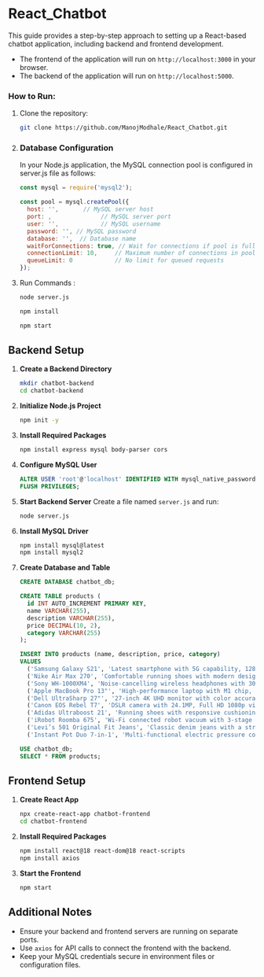 # React_Chatbot

This guide provides a step-by-step approach to setting up a React-based chatbot application, including backend and frontend development.

- The frontend of the application will run on `http://localhost:3000` in your browser.
- The backend of the application will run on `http://localhost:5000`.

### How to Run:

1. Clone the repository:

   ```bash
   git clone https://github.com/ManojModhale/React_Chatbot.git
   ```

2. ### Database Configuration

   In your Node.js application, the MySQL connection pool is configured in server.js file as follows:

   ```javascript
   const mysql = require('mysql2');

   const pool = mysql.createPool({
     host: '',       // MySQL server host
     port: ,              // MySQL server port
     user: '',            // MySQL username
     password: '', // MySQL password
     database: '',  // Database name
     waitForConnections: true, // Wait for connections if pool is full
     connectionLimit: 10,     // Maximum number of connections in pool
     queueLimit: 0            // No limit for queued requests
   });
   ```

3. Run Commands :
    ```bash
   node server.js
   ```
    
   ```bash
   npm install
   ```

   ```bash
   npm start
   ```

## Backend Setup

1. **Create a Backend Directory**
   ```bash
   mkdir chatbot-backend
   cd chatbot-backend
   ```

2. **Initialize Node.js Project**
   ```bash
   npm init -y
   ```

3. **Install Required Packages**
   ```bash
   npm install express mysql body-parser cors
   ```

4. **Configure MySQL User**
   ```sql
   ALTER USER 'root'@'localhost' IDENTIFIED WITH mysql_native_password BY 'Developer@01';
   FLUSH PRIVILEGES;
   ```

5. **Start Backend Server**
   Create a file named `server.js` and run:
   ```bash
   node server.js
   ```

6. **Install MySQL Driver**
   ```bash
   npm install mysql@latest
   npm install mysql2
   ```

7. **Create Database and Table**
   ```sql
   CREATE DATABASE chatbot_db;

   CREATE TABLE products (
     id INT AUTO_INCREMENT PRIMARY KEY,
     name VARCHAR(255),
     description VARCHAR(255),
     price DECIMAL(10, 2),
     category VARCHAR(255)
   );

   INSERT INTO products (name, description, price, category) 
   VALUES 
     ('Samsung Galaxy S21', 'Latest smartphone with 5G capability, 128GB storage, and 64MP camera.', 799.99, 'electronics'),
     ('Nike Air Max 270', 'Comfortable running shoes with modern design and great cushioning.', 150.00, 'footwear'),
     ('Sony WH-1000XM4', 'Noise-cancelling wireless headphones with 30 hours of battery life.', 348.00, 'audio'),
     ('Apple MacBook Pro 13"', 'High-performance laptop with M1 chip, 8GB RAM, and 256GB SSD.', 1299.00, 'computers'),
     ('Dell UltraSharp 27"', '27-inch 4K UHD monitor with color accuracy and ultra-thin bezels.', 599.99, 'electronics'),
     ('Canon EOS Rebel T7', 'DSLR camera with 24.1MP, Full HD 1080p video recording, and 9-point autofocus.', 479.00, 'electronics'),
     ('Adidas Ultraboost 21', 'Running shoes with responsive cushioning and adaptive fit for a comfortable run.', 180.00, 'footwear'),
     ('iRobot Roomba 675', 'Wi-Fi connected robot vacuum with 3-stage cleaning system and smart mapping.', 249.99, 'home_appliances'),
     ('Levi’s 501 Original Fit Jeans', 'Classic denim jeans with a straight fit and 100% cotton fabric.', 59.99, 'clothing'),
     ('Instant Pot Duo 7-in-1', 'Multi-functional electric pressure cooker with slow cooking, yogurt making, and more.', 89.99, 'home_appliances');

   USE chatbot_db;
   SELECT * FROM products;
   ```



## Frontend Setup

1. **Create React App**
   ```bash
   npx create-react-app chatbot-frontend
   cd chatbot-frontend
   ```

2. **Install Required Packages**
   ```bash
   npm install react@18 react-dom@18 react-scripts
   npm install axios
   ```

3. **Start the Frontend**
   ```bash
   npm start
   ```

## Additional Notes
- Ensure your backend and frontend servers are running on separate ports.
- Use `axios` for API calls to connect the frontend with the backend.
- Keep your MySQL credentials secure in environment files or configuration files.


  
